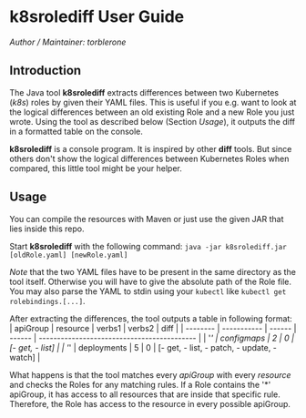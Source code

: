 # k8srolediff User Guide

*Author / Maintainer: torblerone*

## Introduction

The Java tool **k8srolediff** extracts differences between two Kubernetes (*k8s*) roles by given their YAML files. This is useful if you e.g. want to look at the logical differences between an old existing Role and a new Role you just wrote. Using the tool as described below (Section *Usage*), it outputs the diff in a formatted table on the console.

**k8srolediff** is a console program. It is inspired by other **diff** tools. But since others don't show the logical differences between Kubernetes Roles when compared, this little tool might be your helper.


## Usage
You can compile the resources with Maven or just use the given JAR that lies inside this repo.

Start **k8srolediff** with the following command:
`java -jar k8srolediff.jar  [oldRole.yaml] [newRole.yaml]`

*Note* that the two YAML files have to be present in the same directory as the tool itself. Otherwise you will have to give the absolute path of the Role file. You may also parse the YAML to stdin using your `kubectl` like `kubectl get rolebindings.[...]`.


After extracting the differences, the tool outputs a table in following format:
| apiGroup | resource    | verbs1 | verbs2 | diff                                        |
| -------- | ----------- | ------ | ------ | ------------------------------------------- |
| '*'      | configmaps  | 2      | 0      | [- get, - list]                             |
| '*'      | deployments | 5      | 0      | [- get, - list, - patch, - update, - watch] |

What happens is that the tool matches every *apiGroup* with every *resource* and checks the Roles for any matching rules.
If a Role contains the '*' apiGroup, it has access to all resources that are inside that specific rule. Therefore, the Role has access to the resource in every possible apiGroup.
